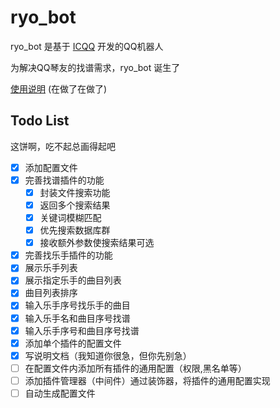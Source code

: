 # ryo_bot

ryo_bot 是基于 [ICQQ](https://github.com/icqqjs/icqq) 开发的QQ机器人

为解决QQ琴友的找谱需求，ryo_bot 诞生了

[使用说明](./docs/use.md) (在做了在做了)

## Todo List

这饼啊，吃不起总画得起吧

- [x] 添加配置文件
- [x] 完善找谱插件的功能
  - [x]  封装文件搜索功能
  - [x]  返回多个搜索结果
  - [x]  关键词模糊匹配
  - [x]  优先搜索数据库群
  - [x]  接收额外参数使搜索结果可选
- [x]  完善找乐手插件的功能
  - [x]  展示乐手列表
  - [x]  展示指定乐手的曲目列表
  - [x]  曲目列表排序
  - [x]  输入乐手序号找乐手的曲目
  - [x]  输入乐手名和曲目序号找谱
  - [x]  输入乐手序号和曲目序号找谱
- [x] 添加单个插件的配置文件
- [x] 写说明文档（我知道你很急，但你先别急）
- [ ] 在配置文件内添加所有插件的通用配置（权限,黑名单等）
- [ ] 添加插件管理器（中间件）通过装饰器，将插件的通用配置实现
- [ ] 自动生成配置文件
